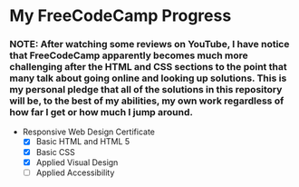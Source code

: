 # My FreeCodeCamp Progress

### NOTE: After watching some reviews on YouTube, I have notice that FreeCodeCamp apparently becomes much more challenging after the HTML and CSS sections to the point that many talk about going online and looking up solutions. This is my personal pledge that all of the solutions in this repository will be, to the best of my abilities, my own work regardless of how far I get or how much I jump around.

 - Responsive Web Design Certificate
	- [x] Basic HTML and HTML 5
	- [x] Basic CSS 
	- [x] Applied Visual Design
	- [ ] Applied Accessibility
